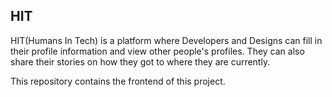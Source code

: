 ## HIT
HIT(Humans In Tech) is a platform where Developers and Designs can fill in their profile information and view other people's profiles. They can also share their stories on how they got to where they are currently.

This repository contains the frontend of this project.
